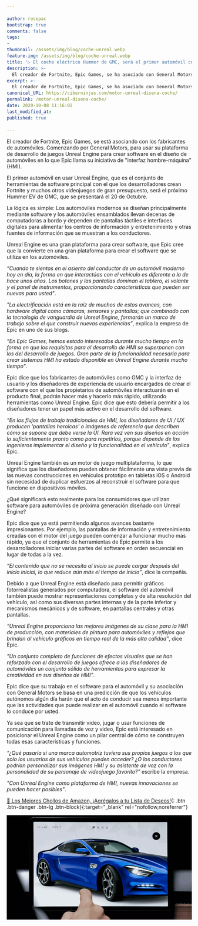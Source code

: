 ```yaml
---

author: rosepac
bootstrap: true
comments: false
tags:
- 
thumbnail: /assets/img/blog/coche-unreal.webp
feature-img: /assets/img/blog/coche-unreal.webp
title: '▷ El coche eléctrico Hummer de GMC, será el primer automóvil con software creado con el motor Unreal de Epic Games'
description: >-
  El creador de Fortnite, Epic Games, se ha asociado con General Motors para una nueva iniciativa para utilizar su plataforma Unreal Engine para ayudar a construir software para automóviles.
excerpt: >-
  El creador de Fortnite, Epic Games, se ha asociado con General Motors para una nueva iniciativa para utilizar su plataforma Unreal Engine para ayudar a construir software para automóviles.
canonical_URL: https://ciberninjas.com/motor-unreal-disena-coche/
permalink: /motor-unreal-disena-coche/
date: 2020-10-08 11:16:02
last_modified_at:
published: true

---
```


El creador de Fortnite, Epic Games, se está asociando con los fabricantes de automóviles. Comenzando por General Motors, para usar su plataforma de desarrollo de juegos Unreal Engine para crear software en el diseño de automóviles en lo que Epic llama su iniciativa de "interfaz hombre-máquina" (HMI).

El primer automóvil en usar Unreal Engine, que es el conjunto de herramientas de software principal con el que los desarrolladores crean Fortnite y muchos otros videojuegos de gran presupuesto, será el próximo Hummer EV de GMC, que se presentará el 20 de Octubre.

La lógica es simple: Los automóviles modernos se diseñan principalmente mediante software y los automóviles ensamblados llevan decenas de computadoras a bordo y dependen de pantallas táctiles e interfaces digitales para alimentar los centros de información y entretenimiento y otras fuentes de información que se muestran a los conductores.

Unreal Engine es una gran plataforma para crear software, que Epic cree que la convierte en una gran plataforma para crear el software que se utiliza en los automóviles.

*“Cuando te sientas en el asiento del conductor de un automóvil moderno hoy en día, la forma en que interactúas con el vehículo es diferente a la de hace unos años. Los botones y las pantallas dominan el tablero, el volante y el panel de instrumentos, proporcionando características que pueden ser nuevas para usted"*.

*"La electrificación está en la raíz de muchos de estos avances, con hardware digital como cámaras, sensores y pantallas; que combinado con la tecnología de vanguardia de Unreal Engine, formarán un marco de trabajo sobre el que construir nuevas experiencias”*, explica la empresa de Epic en uno de sus blogs.

*“En Epic Games, hemos estado interesados ​​durante mucho tiempo en la forma en que los requisitos para el desarrollo de HMI se superponen con los del desarrollo de juegos. Gran parte de la funcionalidad necesaria para crear sistemas HMI ha estado disponible en Unreal Engine durante mucho tiempo"*.

Epic dice que los fabricantes de automóviles como GMC y la interfaz de usuario y los diseñadores de experiencia de usuario encargados de crear el software con el que los propietarios de automóviles interactuarán en el producto final, podrán hacer más y hacerlo más rápido, utilizando herramientas como Unreal Engine. Epic dice que esto debería permitir a los diseñadores tener un papel más activo en el desarrollo del software.

*“En los flujos de trabajo tradicionales de HMI, los diseñadores de UI / UX producen 'pantallas heroicas' o imágenes de referencia que describen cómo se supone que debe verse la UI. Rara vez ven sus diseños en acción lo suficientemente pronto como para repetirlos, porque depende de los ingenieros implementar el diseño y la funcionalidad en el vehículo”*, explica Epic.

Unreal Engine también es un motor de juego multiplataforma, lo que significa que los diseñadores pueden obtener fácilmente una vista previa de las nuevas construcciones en vehículos prototipo en tabletas iOS o Android sin necesidad de duplicar esfuerzos al reconstruir el software para que funcione en dispositivos móviles.

¿Qué significará esto realmente para los consumidores que utilizan software para automóviles de próxima generación diseñado con Unreal Engine?

Epic dice que ya está permitiendo algunos avances bastante impresionantes. Por ejemplo, las pantallas de información y entretenimiento creadas con el motor del juego pueden comenzar a funcionar mucho más rápido, ya que el conjunto de herramientas de Epic permite a los desarrolladores iniciar varias partes del software en orden secuencial en lugar de todas a la vez.

*“El contenido que no se necesita al inicio se puede cargar después del inicio inicial, lo que reduce aún más el tiempo de inicio”*, dice la compañía.

Debido a que Unreal Engine está diseñado para permitir gráficos fotorrealistas generados por computadora, el software del automóvil también puede mostrar representaciones completas y de alta resolución del vehículo, así como sus diversas partes internas y de la parte inferior y mecanismos mecánicos y de software, en pantallas centrales y otras pantallas.

*“Unreal Engine proporciona las mejores imágenes de su clase para la HMI de producción, con materiales de pintura para automóviles y reflejos que brindan al vehículo gráficos en tiempo real de la más alta calidad”*, dice Epic.

*"Un conjunto completo de funciones de efectos visuales que se han reforzado con el desarrollo de juegos ofrece a los diseñadores de automóviles un conjunto sólido de herramientas para expresar la creatividad en sus diseños de HMI"*.

Epic dice que su trabajo en el software para el automóvil y su asociación con General Motors se basa en una predicción de que los vehículos autónomos algún día harán que el acto de conducir sea menos importante que las actividades que puede realizar en el automóvil cuando el software lo conduce por usted.

Ya sea que se trate de transmitir video, jugar o usar funciones de comunicación para llamadas de voz y video, Epic está interesado en posicionar el Unreal Engine como un pilar central de cómo se construyen todas esas características y funciones.

*“¿Qué pasaría si una marca automotriz tuviera sus propios juegos a los que solo los usuarios de sus vehículos pueden acceder? ¿O los conductores podrían personalizar sus imágenes HMI y su asistente de voz con la personalidad de su personaje de videojuego favorito?"* escribe la empresa.

*"Con Unreal Engine como plataforma de HMI, nuevas innovaciones se pueden hacer posibles"*.

[🛒 Los Mejores Chollos de Amazon, ¡Agrégalos a tu Lista de Deseos!](/amazon/ "Los Mejores Chollos de Amazon, Ofertas Flash, Black Monday y Amazon Prime Day"){: .btn .btn-danger .btn-lg .btn-block}{:target="_blank" rel="nofollow,noreferrer"}

![El coche eléctrico Hummer de GMC, será el primer automóvil con software creado con el motor Unreal de Epic Games](/assets/img/blog/coche-unreal.webp "El coche eléctrico Hummer de GMC, será el primer automóvil con software creado con el motor Unreal de Epic Games")